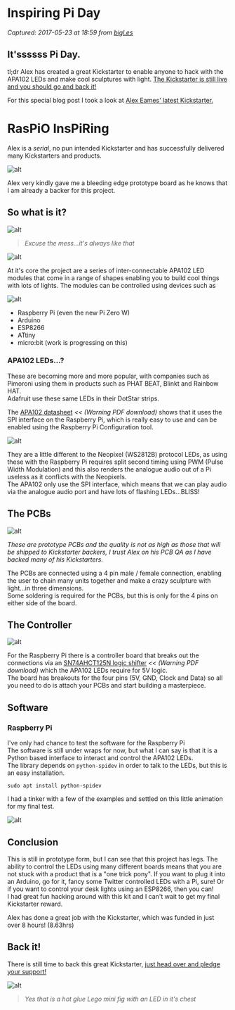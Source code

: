 # Inspiring Pi Day

_Captured: 2017-05-23 at 18:59 from [bigl.es](http://bigl.es/inspiring-pi-day/)_

## It'ssssss Pi Day.

tl;dr Alex has created a great Kickstarter to enable anyone to hack with the APA102 LEDs and make cool sculptures with light. [The Kickstarter is still live and you should go and back it!](https://www.kickstarter.com/projects/raspitv/raspio-inspiring-connect-rgb-led-shapes-sculpt-you)

For this special blog post I took a look at [Alex Eames' latest Kickstarter.](https://www.kickstarter.com/projects/raspitv/raspio-inspiring-connect-rgb-led-shapes-sculpt-you)

# RasPiO InsPiRing

Alex is a _serial_, no pun intended Kickstarter and has successfully delivered many Kickstarters and products.

![alt](https://farm9.staticflickr.com/8642/28396312425_bb4b764dd5_z_d.jpg)

Alex very kindly gave me a bleeding edge prototype board as he knows that I am already a backer for this project.

## So what is it?

![alt](https://farm4.staticflickr.com/3773/32624643223_a720b32307_k_d.jpg)

> _Excuse the mess...it's always like that_

![alt](https://farm3.staticflickr.com/2878/33440003045_a303c889ba_o_d.gif)

At it's core the project are a series of inter-connectable APA102 LED modules that come in a range of shapes enabling you to build cool things with lots of lights. The modules can be controlled using devices such as

![alt](https://farm4.staticflickr.com/3893/33056951140_88a55cf192_z_d.jpg)

  * Raspberry Pi (even the new Pi Zero W)
  * Arduino
  * ESP8266
  * ATtiny
  * micro:bit (work is progressing on this)

### APA102 LEDs...?

These are becoming more and more popular, with companies such as Pimoroni using them in products such as PHAT BEAT, Blinkt and Rainbow HAT.   
Adafruit use these same LEDs in their DotStar strips.

The [APA102 datasheet](https://hyperion-project.org/attachments/apa102_led-pdf.102/) _<< (Warning PDF download)_ shows that it uses the SPI interface on the Raspberry Pi, which is really easy to use and can be enabled using the Raspberry Pi Configuration tool.

![alt](https://farm4.staticflickr.com/3822/33283389552_f6cf1284f5_o_d.png)

They are a little different to the Neopixel (WS2812B) protocol LEDs, as using these with the Raspberry Pi requires split second timing using PWM (Pulse Width Modulation) and this also renders the analogue audio out of a Pi useless as it conflicts with the Neopixels.   
The APA102 only use the SPI interface, which means that we can play audio via the analogue audio port and have lots of flashing LEDs...BLISS!

## The PCBs

![alt](https://farm4.staticflickr.com/3936/32624652903_17a81a2ee5_k_d.jpg)

_These are prototype PCBs and the quality is not as high as those that will be shipped to Kickstarter backers, I trust Alex on his PCB QA as I have backed many of his Kickstarters._

The PCBs are connected using a 4 pin male / female connection, enabling the user to chain many units together and make a crazy sculpture with light...in three dimensions.   
Some soldering is required for the PCBs, but this is only for the 4 pins on either side of the board.

## The Controller

![alt](https://farm4.staticflickr.com/3730/33438553555_2c64fe2013_z_d.jpg)

For the Raspberry Pi there is a controller board that breaks out the connections via an [SN74AHCT125N logic shifter](http://bigl.es/inspiring-pi-day/SN74AHCT125N) _<< (Warning PDF download)_ which the APA102 LEDs require for 5V logic.   
The board has breakouts for the four pins (5V, GND, Clock and Data) so all you need to do is attach your PCBs and start building a masterpiece.

## Software

### Raspberry Pi

I've only had chance to test the software for the Raspberry Pi   
The software is still under wraps for now, but what I can say is that it is a Python based interface to interact and control the APA102 LEDs.   
The library depends on `python-spidev` in order to talk to the LEDs, but this is an easy installation.
    
    
    sudo apt install python-spidev  
    

I had a tinker with a few of the examples and settled on this little animation for my final test.

![alt](https://farm3.staticflickr.com/2846/32625051173_063c8e6db7_o_d.gif)

## Conclusion

This is still in prototype form, but I can see that this project has legs. The ability to control the LEDs using many different boards means that you are not stuck with a product that is a "one trick pony". If you want to plug it into an Arduino, go for it, fancy some Twitter controlled LEDs with a Pi, sure! Or if you want to control your desk lights using an ESP8266, then you can!   
I had great fun hacking around with this kit and I can't wait to get my final Kickstarter reward.

Alex has done a great job with the Kickstarter, which was funded in just over 8 hours! (8.63hrs)

## Back it!

There is still time to back this great Kickstarter, [just head over and pledge your support!](https://www.kickstarter.com/projects/raspitv/raspio-inspiring-connect-rgb-led-shapes-sculpt-you)

![alt](https://farm4.staticflickr.com/3874/32624650743_9ccc7db57a_z_d.jpg)

> _Yes that is a hot glue Lego mini fig with an LED in it's chest_
